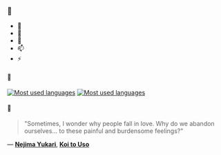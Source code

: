 ### 👋

- 🔭
- 🌱
- 💬
- 📫
- ⚡

#### 🧏

[![Most used languages](https://github-readme-stats-aynah.vercel.app/api/top-langs/?username=aynh&theme=solarized-dark&langs_count=6&layout=compact&hide_title=true)](https://github.com/anuraghazra/github-readme-stats#gh-dark-mode-only)
[![Most used languages](https://github-readme-stats-aynah.vercel.app/api/top-langs/?username=aynh&theme=solarized-light&langs_count=6&layout=compact&hide_title=true)](https://github.com/anuraghazra/github-readme-stats#gh-light-mode-only)

#### 💬

> "Sometimes, I wonder why people fall in love. Why do we abandon ourselves... to these painful and burdensome feelings?"

&mdash; [**Nejima Yukari**](https://myanimelist.net/character.php?q=Nejima%20Yukari&cat=character), [**Koi to Uso**](https://myanimelist.net/search/all?q=Koi%20to%20Uso&cat=all)
